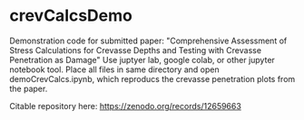# crevCalcsDemo

Demonstration code for submitted paper: "Comprehensive Assessment of Stress Calculations for Crevasse Depths and Testing with Crevasse Penetration as Damage" 
Use juptyer lab, google colab, or other jupyter notebook tool. Place all files in same directory and open demoCrevCalcs.ipynb, which reproducs the crevasse penetration plots from the paper.

Citable repository here: https://zenodo.org/records/12659663 
